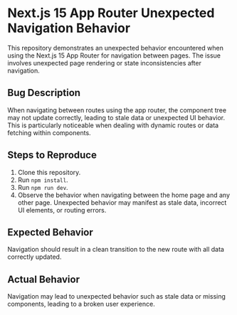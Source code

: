 # Next.js 15 App Router Unexpected Navigation Behavior

This repository demonstrates an unexpected behavior encountered when using the Next.js 15 App Router for navigation between pages.  The issue involves unexpected page rendering or state inconsistencies after navigation.

## Bug Description

When navigating between routes using the app router, the component tree may not update correctly, leading to stale data or unexpected UI behavior.  This is particularly noticeable when dealing with dynamic routes or data fetching within components.

## Steps to Reproduce

1. Clone this repository.
2. Run `npm install`.
3. Run `npm run dev`.
4. Observe the behavior when navigating between the home page and any other page.  Unexpected behavior may manifest as stale data, incorrect UI elements, or routing errors.

## Expected Behavior

Navigation should result in a clean transition to the new route with all data correctly updated. 

## Actual Behavior

Navigation may lead to unexpected behavior such as stale data or missing components, leading to a broken user experience.